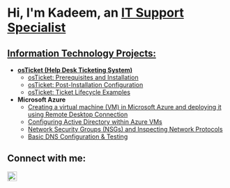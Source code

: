 <h1>Hi, I'm Kadeem, an <a href="https://linkedin.com/in/kadeem-charles-in">IT Support Specialist </h1>

<h2> Information Technology Projects:</h2>

- <b>osTicket (Help Desk Ticketing System)</b>
  - [osTicket: Prerequisites and Installation](https://github.com/kcharles-ghub/osticket-prereqs)
  - [osTicket: Post-Installation Configuration](https://github.com/kcharles-ghub/post-install-config)
  - [osTicket: Ticket Lifecycle Examples](https://github.com/kcharles-ghub/ticket-lifecycle)
- <b>Microsoft Azure</b>
  - [Creating a virtual machine (VM) in Microsoft Azure and deploying it using Remote Desktop Connection](https://github.com/kcharles-ghub/vm-remotedesktop)
  - [Configuring Active Directory within Azure VMs](https://github.com/kcharles-ghub/configure-ad)
  - [Network Security Groups (NSGs) and Inspecting Network Protocols](https://github.com/kcharles-ghub/azure-network-protocols)
  - [Basic DNS Configuration & Testing]((https://github.com/kcharles-ghub/dns-config))

<h2> Connect with me:</h2>

[<img align="left" alt=" | LinkedIn" width="22px" src="https://cdn.jsdelivr.net/npm/simple-icons@v3/icons/linkedin.svg" />][linkedin]

[linkedin]: https://linkedin.com/in/kadeem-charles-in
